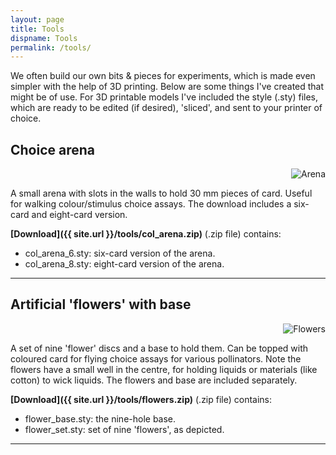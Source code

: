 ```yaml
---
layout: page
title: Tools
dispname: Tools
permalink: /tools/
---
```

We often build our own bits & pieces for experiments, which is made even simpler with the help of 3D printing. Below are some things I've created that might be of use. For 3D printable models I've included the style (.sty) files, which are ready to be edited (if desired), 'sliced', and sent to your printer of choice.

## Choice arena  

<p align="right">
<img src="{{ site.baseurl }}/tools/col_arena.png" title="Arena" class="profile">  
</p>

A small arena with slots in the walls to hold 30 mm pieces of card. Useful for walking colour/stimulus choice assays. The download includes a six-card and eight-card version.

**[Download]({{ site.url }}/tools/col_arena.zip)** (.zip file) contains:
  - col_arena_6.sty: six-card version of the arena.
  - col_arena_8.sty: eight-card version of the arena.

---

## Artificial 'flowers' with base

<p align="right">
<img src="{{ site.baseurl }}/tools/flowers.png" title="Flowers" class="profile">  
</p>

A set of nine 'flower' discs and a base to hold them. Can be topped with coloured card for flying choice assays for various pollinators. Note the flowers have a small well in the centre, for holding liquids or materials (like cotton) to wick liquids. The flowers and base are included separately.

**[Download]({{ site.url }}/tools/flowers.zip)** (.zip file) contains:
  - flower_base.sty: the nine-hole base.
  - flower_set.sty: set of nine 'flowers', as depicted.

---